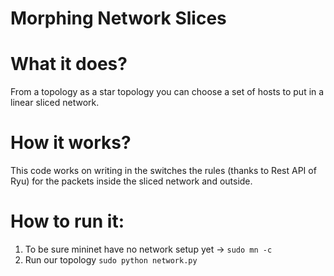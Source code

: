# Morphing Network Slices
# What it does?
From a topology as a star topology you can choose a set of hosts to put in a linear sliced network.
# How it works?
This code works on writing in the switches the rules (thanks to Rest API of Ryu) for the packets inside the sliced network and outside.
# How to run it:
1. To be sure mininet have no network setup yet -> `sudo mn -c`
2. Run our topology `sudo python network.py`
